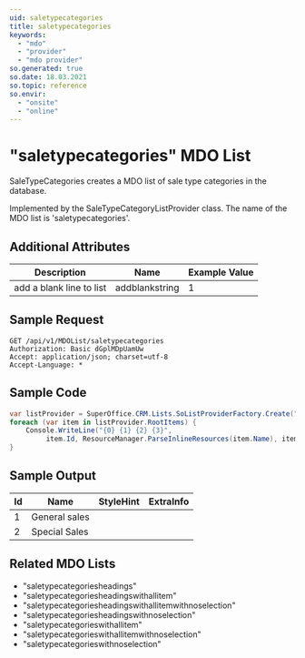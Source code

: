```yaml
---
uid: saletypecategories
title: saletypecategories
keywords:
  - "mdo"
  - "provider"
  - "mdo provider"
so.generated: true
so.date: 18.03.2021
so.topic: reference
so.envir:
  - "onsite"
  - "online"
---
```


# "saletypecategories" MDO List
SaleTypeCategories creates a MDO list of sale type categories in the database.



Implemented by the <see cref="T:SuperOffice.CRM.Lists.SaleTypeCategoryListProvider">SaleTypeCategoryListProvider</see> class.
The name of the MDO list is 'saletypecategories'.

## Additional Attributes

| Description | Name | Example Value |
|-----|-----|------|
|add a blank line to list| addblankstring|1|





## Sample Request

```http!
GET /api/v1/MDOList/saletypecategories
Authorization: Basic dGplMDpUamUw
Accept: application/json; charset=utf-8
Accept-Language: *

```

## Sample Code
```cs
var listProvider = SuperOffice.CRM.Lists.SoListProviderFactory.Create("saletypecategories", forceFlatList: true);
foreach (var item in listProvider.RootItems) {
    Console.WriteLine("{0} {1} {2} {3}", 
         item.Id, ResourceManager.ParseInlineResources(item.Name), item.StyleHint, item.ExtraInfo);
}
```

## Sample Output

|Id   | Name  |StyleHint|ExtraInfo |
| --- | ----- | ------- | -------- |
|1|General sales|||
|2|Special Sales|||


## Related MDO Lists

* "saletypecategoriesheadings"
* "saletypecategoriesheadingswithallitem"
* "saletypecategoriesheadingswithallitemwithnoselection"
* "saletypecategoriesheadingswithnoselection"
* "saletypecategorieswithallitem"
* "saletypecategorieswithallitemwithnoselection"
* "saletypecategorieswithnoselection"
